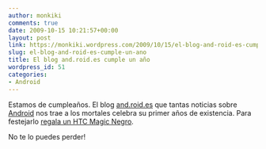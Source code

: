 ```yaml
---
author: monkiki
comments: true
date: 2009-10-15 10:21:57+00:00
layout: post
link: https://monkiki.wordpress.com/2009/10/15/el-blog-and-roid-es-cumple-un-ano/
slug: el-blog-and-roid-es-cumple-un-ano
title: El blog and.roid.es cumple un año
wordpress_id: 51
categories:
- Android
---
```


Estamos de cumpleaños. El blog [and.roid.es](http://and.roid.es/) que tantas noticias sobre [Android](http://and.roid.es/) nos trae a los mortales celebra su primer años de existencia. Para festejarlo [regala un HTC Magic Negro](http://and.roid.es/androides-sorteo-aniversario-htc-magic-vodafone.html).

No te lo puedes perder!
